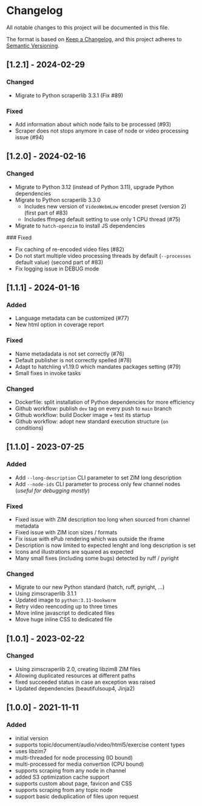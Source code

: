 # Changelog

All notable changes to this project will be documented in this file.

The format is based on [Keep a Changelog](https://keepachangelog.com/en/1.0.0/),
and this project adheres to [Semantic Versioning](https://semver.org/spec/v2.0.0.html).

## [1.2.1] - 2024-02-29

### Changed

- Migrate to Python scraperlib 3.3.1 (Fix #89)

### Fixed

- Add information about which node fails to be processed (#93)
- Scraper does not stops anymore in case of node or video processing issue (#94)


## [1.2.0] - 2024-02-16

### Changed

- Migrate to Python 3.12 (instead of Python 3.11), upgrade Python dependencies
- Migrate to Python scraperlib 3.3.0
  - Includes new version of `VideoWebmLow` encoder preset (version 2) (first part of #83)
  - Includes ffmpeg default setting to use only 1 CPU thread (#75)
- Migrate to `hatch-openzim` to install JS dependencies

### Fixed

- Fix caching of re-encoded video files (#82)
- Do not start multiple video processing threads by default (`--processes` default value) (second part of #83)
- Fix logging issue in DEBUG mode

## [1.1.1] - 2024-01-16

### Added

- Language metadata can be customized (#77)
- New html option in coverage report

### Fixed

- Name metadadata is not set correctly (#76)
- Default publisher is not correctly spelled (#78)
- Adapt to hatchling v1.19.0 which mandates packages setting (#79)
- Small fixes in invoke tasks

### Changed

- Dockerfile: split installation of Python dependencies for more efficiency
- Github workflow: publish `dev` tag on every push to `main` branch
- Github workflow: build Docker image + test its startup
- Github workflow: adopt new standard execution structure (`on` conditions)

## [1.1.0] - 2023-07-25

### Added

- Add `--long-description` CLI parameter to set ZIM long description
- Add `--node-ids` CLI parameter to process only few channel nodes (_useful for debugging mostly_)

### Fixed

- Fixed issue with ZIM description too long when sourced from channel metadata
- Fixed issue with ZIM icon sizes / formats
- Fix issue with ePub rendering which was outside the iframe
- Description is now limited to expected lenght and long description is set
- Icons and illustrations are squared as expected
- Many small fixes (including some bugs) detected by ruff / pyright

### Changed

- Migrate to our new Python standard (hatch, ruff, pyright, ...)
- Using zimscraperlib 3.1.1
- Updated image to `python:3.11-bookworm`
- Retry video reencoding up to three times
- Move inline javascript to dedicated files
- Move huge inline CSS to dedicated file

## [1.0.1] - 2023-02-22

### Changed

- Using zimscraperlib 2.0, creating libzim8 ZIM files
- Allowing duplicated resources at different paths
- fixed succeeded status in case an exception was raised
- Updated dependencies (beautifulsoup4, Jinja2)

## [1.0.0] - 2021-11-11

### Added

- initial version
- supports topic/document/audio/video/html5/exercise content types
- uses libzim7
- multi-threaded for node processing (IO bound)
- multi-processed for media convertion (CPU bound)
- supports scraping from any node in channel
- added S3 optimization cache support
- supports custom about page, favicon and CSS
- supports scraping from any topic node
- support basic deduplication of files upon request
